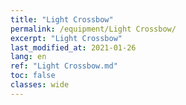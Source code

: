 ```yaml
---
title: "Light Crossbow"
permalink: /equipment/Light Crossbow/
excerpt: "Light Crossbow"
last_modified_at: 2021-01-26
lang: en
ref: "Light Crossbow.md"
toc: false
classes: wide
---
```


